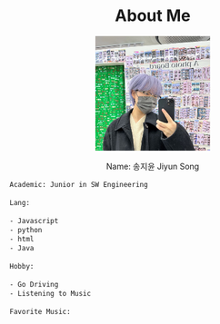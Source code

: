 <h1 style="text-align: center;"> About Me </h1>

<div style="text-align: center;">

<img src="/assets/me.png" width="40%" height="40%" >

</div>

<!-- prettier-ignore-start -->
<p style="text-align: center;">    
    Name: 송지윤 Jiyun Song

    Academic: Junior in SW Engineering

    Lang:

    - Javascript
    - python
    - html
    - Java

    Hobby:

    - Go Driving
    - Listening to Music

    Favorite Music:

</p>
<!-- prettier-ignore-end -->
